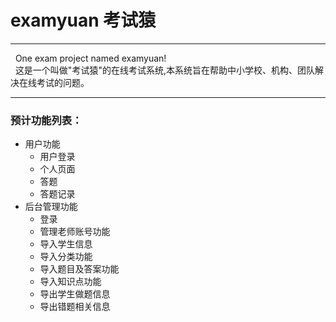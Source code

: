 # examyuan 考试猿

---
&nbsp;&nbsp;One exam project named examyuan!  
&nbsp;&nbsp;这是一个叫做"考试猿"的在线考试系统,本系统旨在帮助中小学校、机构、团队解决在线考试的问题。  

---
### 预计功能列表：
* 用户功能
    * 用户登录
    * 个人页面
    * 答题
    * 答题记录
* 后台管理功能
    * 登录
    * 管理老师账号功能
    * 导入学生信息
    * 导入分类功能
    * 导入题目及答案功能
    * 导入知识点功能
    * 导出学生做题信息
    * 导出错题相关信息